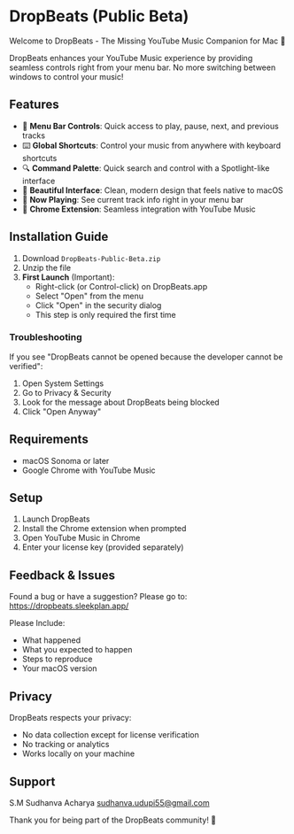 # DropBeats (Public Beta)

Welcome to DropBeats - The Missing YouTube Music Companion for Mac 🎵

DropBeats enhances your YouTube Music experience by providing seamless controls right from your menu bar. No more switching between windows to control your music!

## Features

- 🎯 **Menu Bar Controls**: Quick access to play, pause, next, and previous tracks
- ⌨️ **Global Shortcuts**: Control your music from anywhere with keyboard shortcuts
- 🔍 **Command Palette**: Quick search and control with a Spotlight-like interface
- 🎨 **Beautiful Interface**: Clean, modern design that feels native to macOS
- 🎵 **Now Playing**: See current track info right in your menu bar
- 🔄 **Chrome Extension**: Seamless integration with YouTube Music

## Installation Guide

1. Download `DropBeats-Public-Beta.zip`
2. Unzip the file
3. **First Launch** (Important):
   - Right-click (or Control-click) on DropBeats.app
   - Select "Open" from the menu
   - Click "Open" in the security dialog
   - This step is only required the first time

### Troubleshooting

If you see "DropBeats cannot be opened because the developer cannot be verified":
1. Open System Settings
2. Go to Privacy & Security
3. Look for the message about DropBeats being blocked
4. Click "Open Anyway"

## Requirements

- macOS Sonoma or later
- Google Chrome with YouTube Music

## Setup

1. Launch DropBeats
2. Install the Chrome extension when prompted
3. Open YouTube Music in Chrome
4. Enter your license key (provided separately)

## Feedback & Issues

Found a bug or have a suggestion? Please go to: https://dropbeats.sleekplan.app/

Please Include:
- What happened
- What you expected to happen
- Steps to reproduce
- Your macOS version

## Privacy

DropBeats respects your privacy:
- No data collection except for license verification
- No tracking or analytics
- Works locally on your machine

## Support
S.M Sudhanva Acharya
sudhanva.udupi55@gmail.com

Thank you for being part of the DropBeats community! 🎉 
